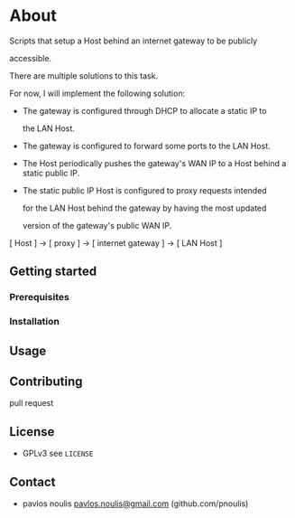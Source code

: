 # About

Scripts that setup a Host behind an internet gateway to be publicly

accessible.

There are multiple solutions to this task.

For now, I will implement the following solution:

- The gateway is configured through DHCP to allocate a static IP to

  the LAN Host.

- The gateway is configured to forward some ports to the LAN Host.

- The Host periodically pushes the gateway's WAN IP to a Host behind
  a static public IP.

- The static public IP Host is configured to proxy requests intended

  for the LAN Host behind the gateway by having the most updated

  version of the gateway's public WAN IP.


[ Host ] -> [ proxy ] -> [ internet gateway ] -> [ LAN Host ]


## Getting started

### Prerequisites

### Installation

## Usage

## Contributing

pull request

## License

- GPLv3 see `LICENSE`

## Contact

- pavlos noulis <pavlos.noulis@gmail.com> (github.com/pnoulis)





